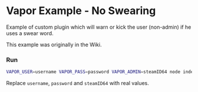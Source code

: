 # Vapor Example - No Swearing

Example of custom plugin which will warn or kick the user (non-admin) if he uses a swear word.

This example was originally in the Wiki.

### Run

```sh
VAPOR_USER=username VAPOR_PASS=password VAPOR_ADMIN=steamID64 node index.js
```

Replace `username`, `password` and `steamID64` with real values.
